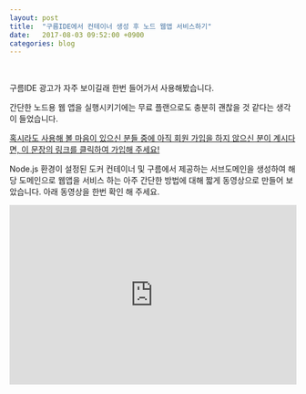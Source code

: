 ```yaml
---
layout: post
title:  "구름IDE에서 컨테이너 생성 후 노드 웹앱 서비스하기"
date:   2017-08-03 09:52:00 +0900
categories: blog
---
```


<div class="fb-like" data-href="https://fureweb-com.github.io{{page.url}}" data-layout="button_count" data-action="like" data-size="small" data-show-faces="true" data-share="true"></div>
<br>

구름IDE 광고가 자주 보이길래 한번 들어가서 사용해봤습니다.

간단한 노드용 웹 앱을 실행시키기에는 무료 플랜으로도 충분히 괜찮을 것 같다는 생각이 들었습니다.

[혹시라도 사용해 볼 마음이 있으신 분들 중에 아직 회원 가입을 하지 않으신 분이 계시다면, 이 문장의 링크를 클릭하여 가입해 주세요!](https://goo.gl/H8AAYi)

Node.js 환경이 설정된 도커 컨테이너 및 구름에서 제공하는 서브도메인을 생성하여 해당 도메인으로 웹앱을 서비스 하는 아주 간단한 방법에 대해 짧게 동영상으로 만들어 보았습니다. 아래 동영상을 한번 확인 해 주세요.

<div style="text-align: center">
<iframe height="315" src="https://www.youtube.com/embed/UQ5v6pKtND8" frameborder="0" allowfullscreen  style="width: 100%"></iframe>
</div>


<div class="fb-comments" data-href="https://fureweb-com.github.io{{page.url}}" data-width="100%" data-numposts="10"></div>

<div id="fb-root"></div>
<script>(function(d, s, id) {
  var js, fjs = d.getElementsByTagName(s)[0];
  if (d.getElementById(id)) return;
  js = d.createElement(s); js.id = id;
  js.src = "//connect.facebook.net/ko_KR/sdk.js#xfbml=1&version=v2.10&appId=403216550080274";
  fjs.parentNode.insertBefore(js, fjs);
}(document, 'script', 'facebook-jssdk'));</script>